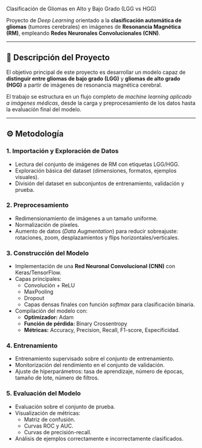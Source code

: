 Clasificación de Gliomas en Alto y Bajo Grado (LGG vs HGG)

Proyecto de *Deep Learning* orientado a la **clasificación automática de gliomas** (tumores cerebrales) en imágenes de **Resonancia Magnética (RM)**, empleando **Redes Neuronales Convolucionales (CNN)**.  

---

## 📂 Descripción del Proyecto

El objetivo principal de este proyecto es desarrollar un modelo capaz de **distinguir entre gliomas de bajo grado (LGG)** y **gliomas de alto grado (HGG)** a partir de imágenes de resonancia magnética cerebral.  

El trabajo se estructura en un flujo completo de *machine learning aplicado a imágenes médicas*, desde la carga y preprocesamiento de los datos hasta la evaluación final del modelo.

---

## ⚙️ Metodología

### 1. **Importación y Exploración de Datos**
- Lectura del conjunto de imágenes de RM con etiquetas LGG/HGG.
- Exploración básica del dataset (dimensiones, formatos, ejemplos visuales).
- División del dataset en subconjuntos de entrenamiento, validación y prueba.

### 2. **Preprocesamiento**
- Redimensionamiento de imágenes a un tamaño uniforme.
- Normalización de píxeles.
- Aumento de datos (*Data Augmentation*) para reducir sobreajuste: rotaciones, zoom, desplazamientos y flips horizontales/verticales.

### 3. **Construcción del Modelo**
- Implementación de una **Red Neuronal Convolucional (CNN)** con Keras/TensorFlow.
- Capas principales:
  - Convolución + ReLU
  - MaxPooling
  - Dropout
  - Capas densas finales con función *softmax* para clasificación binaria.
- Compilación del modelo con:
  - **Optimizador:** Adam  
  - **Función de pérdida:** Binary Crossentropy  
  - **Métricas:** Accuracy, Precision, Recall, F1-score, Especificidad.

### 4. **Entrenamiento**
- Entrenamiento supervisado sobre el conjunto de entrenamiento.
- Monitorización del rendimiento en el conjunto de validación.
- Ajuste de hiperparámetros: tasa de aprendizaje, número de épocas, tamaño de lote, número de filtros.

### 5. **Evaluación del Modelo**
- Evaluación sobre el conjunto de prueba.
- Visualización de métricas:
  - Matriz de confusión.
  - Curvas ROC y AUC.
  - Curvas de precisión-recall.
- Análisis de ejemplos correctamente e incorrectamente clasificados.
